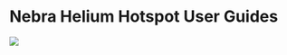 # Nebra Helium Hotspot User Guides

<img src='https://jenkins.ryanteck.uk/buildStatus/icon?job=Helium-Guides+Download'>
